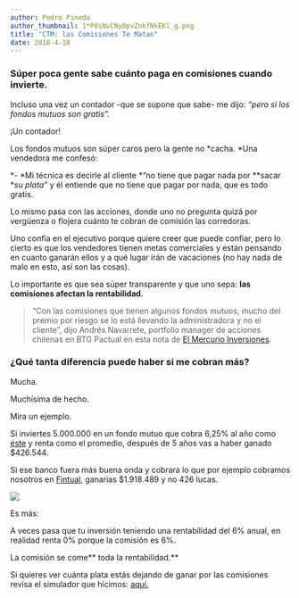 ```yaml
---
author: Pedro Pineda
author_thumbnail: 1*P0sNvCNy0pvZnkfNkEKl_g.png
title: "CTM: las Comisiones Te Matan"
date: 2018-4-18
---
```


### Súper poca gente sabe cuánto paga en comisiones cuando invierte.

Incluso una vez un contador -que se supone que sabe- me dijo: *“pero si los fondos mutuos son gratis”.*

¡Un contador!

Los fondos mutuos son súper caros pero la gente no *cacha. *Una vendedora me confesó:

*- *Mi técnica es decirle al cliente *“no tiene que pagar nada por **sacar **su plata”* y él entiende que no tiene que pagar por nada, que es todo gratis.

Lo mismo pasa con las acciones, donde uno no pregunta quizá por vergüenza o flojera cuánto te cobran de comisión las corredoras.

Uno confía en el ejecutivo porque quiere creer que puede confiar, pero lo cierto es que los vendedores tienen metas comerciales y están pensando en cuanto ganarán ellos y a qué lugar irán de vacaciones (no hay nada de malo en esto, así son las cosas).

Lo importante es que sea súper transparente y que uno sepa: **las comisiones afectan la rentabilidad.**
> “Con las comisiones que tienen algunos fondos mutuos, mucho del premio por riesgo se lo está llevando la administradora y no el cliente”, dijo Andrés Navarrete, portfolio manager de acciones chilenas en BTG Pactual en esta nota de [El Mercurio Inversiones](http://www.elmercurio.com/Inversiones/Noticias/Fondos-Mutuos/2017/08/25/El-mordisco-de-los-fondos-mutuos.aspx).

### ¿Qué tanta diferencia puede haber si me cobran más?

Mucha.

Muchísima de hecho.

Mira un ejemplo.

Si inviertes 5.000.000 en un fondo mutuo que cobra 6,25% al año como [éste](http://www.banchileinversiones.cl/web/guest/detalle-fondo-mutuo/-/detalle/fondo-mutuo-capitalisa-accionario) y renta como el promedio, después de 5 años vas a haber ganado $426.544.

Si ese banco fuera más buena onda y cobrara lo que por ejemplo cobramos nosotros en [Fintual](http://www.fintual.cl), ganarías $1.918.489 y no 426 lucas.

![](https://cdn-images-1.medium.com/max/2000/1*V-W8uGRHMObmCIjsj6fy3Q.png)

Es más:

A veces pasa que tu inversión teniendo una rentabilidad del 6% anual, en realidad renta 0% porque la comisión es 6%.

La comisión se come** toda la rentabilidad.**

Si quieres ver cuánta plata estás dejando de ganar por las comisiones revisa el simulador que hicimos: [aquí.](http://fintual.com/simulador)